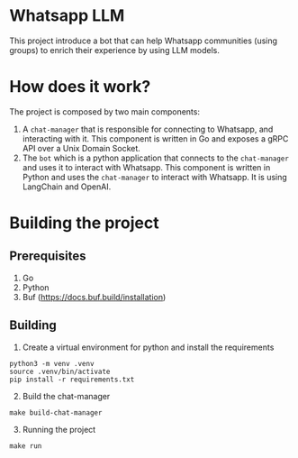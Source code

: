 # Whatsapp LLM

This project introduce a bot that can help Whatsapp communities (using groups) to enrich their experience by using
LLM models.

# How does it work?

The project is composed by two main components:

1. A `chat-manager` that is responsible for connecting to Whatsapp, and interacting with it. This component is written
   in Go and exposes a gRPC API over a Unix Domain Socket.
2. The `bot` which is a python application that connects to the `chat-manager` and uses it to interact with Whatsapp.
   This component is written in Python and uses the `chat-manager` to interact with Whatsapp. It is using LangChain and
   OpenAI.

# Building the project

## Prerequisites

1. Go
2. Python
3. Buf (https://docs.buf.build/installation)

## Building

1. Create a virtual environment for python and install the requirements

```shell
python3 -m venv .venv
source .venv/bin/activate
pip install -r requirements.txt
```

2. Build the chat-manager

```shell
make build-chat-manager
```

3. Running the project
```shell
make run
```